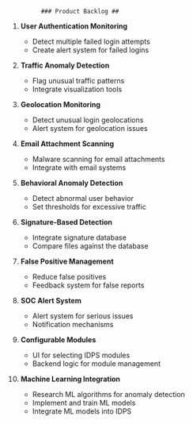              ### Product Backlog ##

1. **User Authentication Monitoring**
   - Detect multiple failed login attempts
   - Create alert system for failed logins

2. **Traffic Anomaly Detection**
   - Flag unusual traffic patterns
   - Integrate visualization tools

3. **Geolocation Monitoring**
   - Detect unusual login geolocations
   - Alert system for geolocation issues

4. **Email Attachment Scanning**
   - Malware scanning for email attachments
   - Integrate with email systems

5. **Behavioral Anomaly Detection**
   - Detect abnormal user behavior
   - Set thresholds for excessive traffic

6. **Signature-Based Detection**
   - Integrate signature database
   - Compare files against the database

7. **False Positive Management**
   - Reduce false positives
   - Feedback system for false reports

8. **SOC Alert System**
   - Alert system for serious issues
   - Notification mechanisms

9. **Configurable Modules**
   - UI for selecting IDPS modules
   - Backend logic for module management

10. **Machine Learning Integration**
    - Research ML algorithms for anomaly detection
    - Implement and train ML models
    - Integrate ML models into IDPS